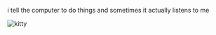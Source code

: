 i tell the computer to do things and sometimes it actually listens to me
<!--START_SECTION:update_image-->
<img src=https://raw.githubusercontent.com/sneakykestrel/sneakykestrel/main/.github/images/cat-water-2.gif height="" width="" align=left alt=kitty />
<!--END_SECTION:update_image-->

